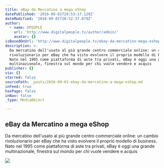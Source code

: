 ```yaml
---
title: eBay da Mercatino a mega eShop
datePublished: '2016-09-01T20:53:17.129Z'
dateModified: '2016-09-01T20:52:37.079Z'
author:
  - name: DPEOPLE
    url: 'http://www.digitalpeople.tv/author/admin/'
    avatar: {}
isBasedOnUrl: 'http://www.digitalpeople.tv/ebay-da-mercatino-mega-eshop-2/'
description: >-
  Da mercatino dell'usato al più grande centro commerciale online: un cambio
  rivoluzionario per eBay che ha visto evolvere il proprio modello di business.
  Nato nel 1995 come piattaforma di aste tra privati, eBay è oggi una grande
  multinazionale, finestra sul mondo per chi vuole vendere e acquis
publisher: {}
via: {}
starred: false
sourcePath: _posts/2016-09-01-ebay-da-mercatino-a-mega-eshop.md
inFeed: true
hasPage: false
inNav: false
_type: MediaObject

---
```

<article style=""><h1>eBay da Mercatino a mega eShop</h1><p>Da mercatino dell'usato al più grande centro commerciale online: un cambio rivoluzionario per eBay che ha visto evolvere il proprio modello di business. Nato nel 1995 come piattaforma di aste tra privati, eBay è oggi una grande multinazionale, finestra sul mondo per chi vuole vendere e acquis</p><img src="http://www.digitalpeople.tv/d/wp-content/uploads/2016/08/92172_ebay2.jpg" /></article>